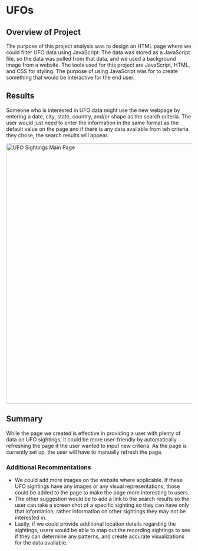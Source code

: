 # UFOs

## Overview of Project
The purpose of this project analysis was to design an HTML page where we could filter UFO data using JavaScript. The data was stored as a JavaScript file, so the data was pulled from that data, and we used a background image from a website. The tools used for this project are JavaScript, HTML, and CSS for styling. The purpose of using JavaScript was for to create something that would be interactive for the end  user.

## Results

Someone who is interested in UFO data might use the new webpage by entering a date, city, state, country, and/or shape as the search criteria. The user would just need to enter the information in the same format as the default value on the page and if there is any data available from teh criteria they chose, the search results will appear.

<img width="706" alt="UFO Sightings Main Page" src="https://user-images.githubusercontent.com/99056132/175797181-0da4b02d-4dd2-47a6-88ba-b10590d34565.png">

## Summary

While the page we created is effective in providing a user with plenty of data on UFO sightings, it could be more user-friendly by automatically refreshing the page if the user wanted to input new criteria. As the page is currently set up, the user will have to manually refresh the page.
### Additional Recommentations
* We could add more images on the website where applicable. If these UFO sightings have any images or any visual representations, those could be added to the page to make the page more interesting to users.
* The other suggestion would be to add a link to the search results so the user can take a screen shot of a specific sighting so they can have only that information, rather information on other sightings they may not be interested in.
* Lastly, if we could provide additional location details regarding the sightings, users would be able to map out the recording sightings to see if they can determine any patterns, and create accurate visualizations for the data available.

